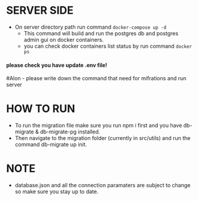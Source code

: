 # SERVER SIDE

- On server directory path run command `docker-compose up -d`
  - This command will build and run the postgres db and postgres admin gui on docker containers.
  - you can check docker containers list status by run command `docker ps`

#### please check you have update .env file!

#Alon - please write down the command that need for mifrations and run server

# HOW TO RUN

- To run the migration file make sure you run npm i first and you have db-migrate & db-migrate-pg installed.
- Then navigate to the migration folder (currently in src/utils) and run the command db-migrate up init.

# NOTE

- database.json and all the connection paramaters are subject to change so make sure you stay up to date.
